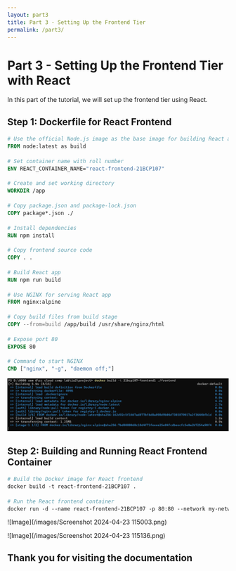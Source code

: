 ```yaml
---
layout: part3
title: Part 3 - Setting Up the Frontend Tier
permalink: /part3/
---
```


<!-- Content for Docker part 3 -->

# Part 3 - Setting Up the Frontend Tier with React

In this part of the tutorial, we will set up the frontend tier using React.

## Step 1: Dockerfile for React Frontend

```dockerfile
# Use the official Node.js image as the base image for building React app
FROM node:latest as build

# Set container name with roll number
ENV REACT_CONTAINER_NAME="react-frontend-21BCP107"

# Create and set working directory
WORKDIR /app

# Copy package.json and package-lock.json
COPY package*.json ./

# Install dependencies
RUN npm install

# Copy frontend source code
COPY . .

# Build React app
RUN npm run build

# Use NGINX for serving React app
FROM nginx:alpine

# Copy build files from build stage
COPY --from=build /app/build /usr/share/nginx/html

# Expose port 80
EXPOSE 80

# Command to start NGINX
CMD ["nginx", "-g", "daemon off;"]
```
![Image](/images/image.png)
## Step 2: Building and Running React Frontend Container
 ``` dockerfile
# Build the Docker image for React frontend
docker build -t react-frontend-21BCP107 .

# Run the React frontend container
docker run -d --name react-frontend-21BCP107 -p 80:80 --network my-network react-frontend-21BCP107
```

![Image](/images/Screenshot 2024-04-23 115003.png)


![Image](/images/Screenshot 2024-04-23 115136.png)


## Thank you for visiting the documentation